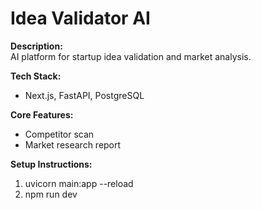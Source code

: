 ﻿# Idea Validator AI

**Description:**  
AI platform for startup idea validation and market analysis.

**Tech Stack:**  
- Next.js, FastAPI, PostgreSQL

**Core Features:**  
- Competitor scan  
- Market research report

**Setup Instructions:**  
1. uvicorn main:app --reload  
2. npm run dev
